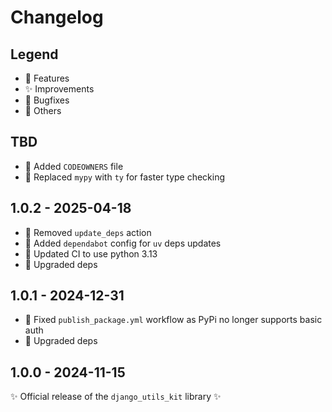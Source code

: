 # Changelog

## Legend

- 🚀 Features
- ✨ Improvements
- 🐞 Bugfixes
- 🔧 Others

## TBD

- 🔧 Added `CODEOWNERS` file
- 🔧 Replaced `mypy` with `ty` for faster type checking

## 1.0.2 - 2025-04-18

- 🔧 Removed `update_deps` action
- 🔧 Added `dependabot` config for `uv` deps updates
- 🔧 Updated CI to use python 3.13
- 🔧 Upgraded deps

## 1.0.1 - 2024-12-31

- 🐞 Fixed `publish_package.yml` workflow as PyPi no longer supports basic auth
- 🔧 Upgraded deps

## 1.0.0 - 2024-11-15

✨ Official release of the `django_utils_kit` library ✨
